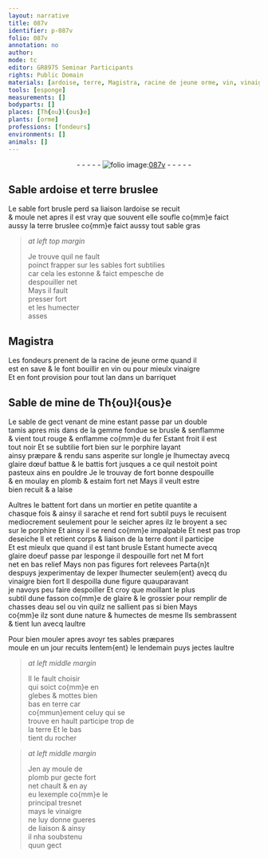 ```yaml
---
layout: narrative
title: 087v
identifier: p-087v
folio: 087v
annotation: no
author:
mode: tc
editor: GR8975 Seminar Participants
rights: Public Domain
materials: [ardoise, terre, Magistra, racine de jeune orme, vin, vinaigre, gemme, porphire, glaire dœuf, plomb, estaim, glaire doeuf, glaire, eau, sel]
tools: [esponge]
measurements: []
bodyparts: []
places: [Th{ou}l{ous}e]
plants: [orme]
professions: [fondeurs]
environments: []
animals: []
---
```


<div class="folio" align="center">- - - - - <a href="http://gallica.bnf.fr/ark:/12148/btv1b10500001g/f180.image" target="_blank"><img src="https://cu-mkp.github.io/2017-workshop-edition/assets/photo-icon.png" alt="folio image: " style="display:inline-block; margin-bottom:-3px;"/>087v</a> - - - - - </div>  
  

## Sable <span class="m">ardoise</span> et <span class="m">terre</span> bruslee

 
Le sable fort brusle perd sa liaison l<span class="m">ardoise</span> se recuit<br/> & moule net apres il est vray que souvent elle soufle co{mm}e faict<br/> aussy la <span class="m">terre</span> bruslee co{mm}e faict aussy tout sable gras
 
> *at left top margin*
> 
> 
>   Je trouve quil ne fault<br/> poinct frapper sur les sables fort subtilies<br/> car cela les estonne & <span class="del">faict</span> empesche de<br/> despouiller net<br/> Mays il fault<br/> presser fort<br/> et les humecter<br/> asses
 
 
  

## <span class="m">Magistra</span>

 
Les <span class="pro">fondeurs</span> prenent de la <span class="m">racine de jeune <span class="pa">orme</span></span> quand il<br/> est en save & le font bouillir en <span class="m">vin</span> ou pour mieulx <span class="m">vinaigre</span><br/> Et en font provision pour tout lan dans un barriquet
 
 
  

## Sable de mine de <span class="pl">Th{ou}l{ous}e</span>

 
Le sable de gect venant de mine estant passe par un double<br/> tamis apres mis dans de la <span class="m">gemme</span> fondue se brusle & senflamme<br/> & vient tout rouge & enflamme co{mm}e du fer Estant froit il est<br/> tout noir Et se subtilie fort bien sur le <span class="m">porphire</span> layant<br/> ainsy præpare & rendu sans asperite sur longle je lhumectay avecq<br/> <span class="m">glaire dœuf</span> battue & le battis fort jusques a ce quil nestoit point<br/> pasteux ains en pouldre Je le trouvay de fort bonne despouille<br/> & en moulay en <span class="m">plomb</span> & <span class="m">estaim</span> fort net Mays il veult estre<br/> bien recuit & a laise
 
Aultres le battent fort dans un mortier en petite quantite a<br/> chasque fois & ainsy il sarache et rend fort subtil puys le recuisent<br/> mediocrement seulement pour le seicher apres ilz le broyent a sec<br/> sur le <span class="m">porphire</span> Et ainsy il se rend co{mm}e impalpable Et nest pas trop<br/> deseiche <span class="del">Il</span> et retient corps & liaison de la terre dont il participe<br/> Et est mieulx que quand il est tant brusle Estant humecte avecq<br/> <span class="m">glaire doeuf</span> passe par l<span class="tl">esponge</span> il despouille <span class="del">fort net M</span> fort<br/> net en bas relief Mays non pas figures fort relevees Parta{n}t<br/> despuys jexperimentay de <span class="del">lexper</span> lhumecter seulem{ent} avecq du<br/> <span class="m">vinaigre</span> bien fort Il despoilla dune figure quauparavant<br/> je navoys peu faire despoiller Et croy que moillant le plus<br/> subtil dune fasson co{mm}e de <span class="m">glaire</span> & le grossier pour remplir de<br/> chasses d<span class="m">eau</span> <span class="m">sel</span> ou <span class="m">vin</span> quilz ne sallient pas si bien Mays<br/> co{mm}e ilz sont dune nature & humectes de mesme Ils sembrassent<br/> & tient lun avecq laultre
 
Pour bien mouler apres avoyr tes sables præpares<br/> moule en un jour recuits lentem{ent} le lendemain puys jectes laultre
 
> *at left middle margin*
> 
> 
>   Il le fault choisir<br/> qui soict <span class="del">co{mm}e</span> en<br/> glebes & mottes bien<br/> bas en terre car<br/> co{mmun}ement celuy qui se<br/> trouve en hault participe trop de<br/> la terre Et le bas<br/> tient du rocher
 
> *at left middle margin*
> 
> 
>   Jen ay moule de<br/> <span class="m">plomb</span> pur gecte fort<br/> <span class="del">net</span> chault & en ay<br/> eu lexemple co{mm}e le<br/> principal tresnet<br/> mays le <span class="m">vinaigre</span><br/> ne luy donne gueres<br/> de liaison & ainsy<br/> il nha soubstenu<br/> quun gect
 
